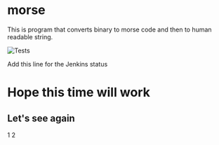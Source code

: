 # morse
This is program that converts binary to morse code and then to human readable string.

![Tests](https://github.com/marrinosnis/morse/actions/workflows/runTests.yaml/badge.svg)

Add this line for the Jenkins status

<h1>Hope this time will work</h1>
<h2>Let's see again</h2> 1 2
